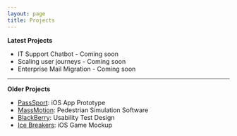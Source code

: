 ```yaml
---
layout: page
title: Projects
---
```


**Latest Projects**
- IT Support Chatbot - Coming soon
- Scaling user journeys - Coming soon
- Enterprise Mail Migration - Coming soon

---

**Older Projects**
- [PassSport](/projects/pass-sport): iOS App Prototype
- [MassMotion](/projects/massmotion): Pedestrian Simulation Software
- [BlackBerry](/projects/blackberry): Usability Test Design
- [Ice Breakers](/projects/ice-breakers): iOS Game Mockup
